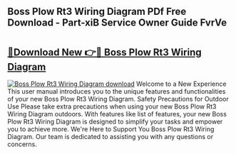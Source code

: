 ## Boss Plow Rt3 Wiring Diagram PDf Free Download - Part-xiB Service Owner Guide FvrVe

# <h2><a href="http://dfqcdu.blite.top/?on=Boss+Plow+Rt3+Wiring+Diagram">🔗Download New 👉🔴 Boss Plow Rt3 Wiring Diagram</a></h2>

[![Boss Plow Rt3 Wiring Diagram download](https://i.imgur.com/lujVjoI.png)](http://dfqcdu.blite.top/?on=Boss+Plow+Rt3+Wiring+Diagram)
Welcome to a New Experience This user manual introduces you to the unique features and functionalities of your new Boss Plow Rt3 Wiring Diagram. Safety Precautions for Outdoor Use Please take extra precautions when using your new Boss Plow Rt3 Wiring Diagram outdoors. With features like list of features, your new Boss Plow Rt3 Wiring Diagram is designed to simplify your tasks and empower you to achieve more. We're Here to Support You Boss Plow Rt3 Wiring Diagram. Our team is dedicated to assisting you with any questions or concerns.
